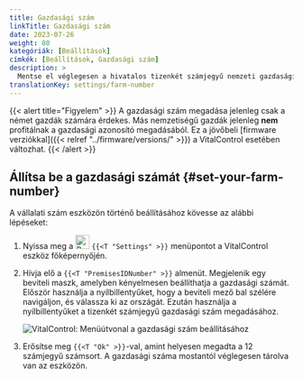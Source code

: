 ```yaml
---
title: Gazdasági szám
linkTitle: Gazdasági szám
date: 2023-07-26
weight: 80
kategóriák: [Beállítások]
címkék: [Beállítások, Gazdasági szám]
description: >
  Mentse el véglegesen a hivatalos tizenkét számjegyű nemzeti gazdasági azonosítóját a VitalControl eszközön.
translationKey: settings/farm-number
---
```

{{< alert title="Figyelem" >}}
A gazdasági szám megadása jelenleg csak a német gazdák számára érdekes. Más nemzetiségű gazdák jelenleg **nem** profitálnak a gazdasági azonosító megadásából. Ez a jövőbeli [firmware verziókkal]({{< relref "../firmware/versions/" >}}) a VitalControl esetében változhat.
{{< /alert >}}

## Állítsa be a gazdasági számát {#set-your-farm-number}

A vállalati szám eszközön történő beállításához kövesse az alábbi lépéseket:

1. Nyissa meg a <img src="/icons/gear.svg" width="25" align="bottom" alt="Beállítások" /> `{{<T "Settings" >}}` menüpontot a VitalControl eszköz főképernyőjén.

2. Hívja elő a `{{<T "PremisesIDNumber" >}}` almenüt. Megjelenik egy beviteli maszk, amelyben kényelmesen beállíthatja a gazdasági számát. Először használja a nyílbillentyűket, hogy a beviteli mező bal szélére navigáljon, és válassza ki az országát. Ezután használja a nyílbillentyűket a tizenkét számjegyű gazdasági szám megadásához.

   ![VitalControl: Menüútvonal a gazdasági szám beállításához](../images/farm-number.png "A gazdasági szám beállítása")

3. Erősítse meg `{{<T "Ok" >}}`-val, amint helyesen megadta a 12 számjegyű számsort. A gazdasági száma mostantól véglegesen tárolva van az eszközön.
